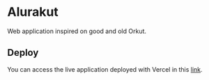 # Alurakut

Web application inspired on good and old Orkut.

## Deploy

You can access the live application deployed with Vercel in this [link](https://alurakut-21zi2kotu-matgomes21.vercel.app/).
